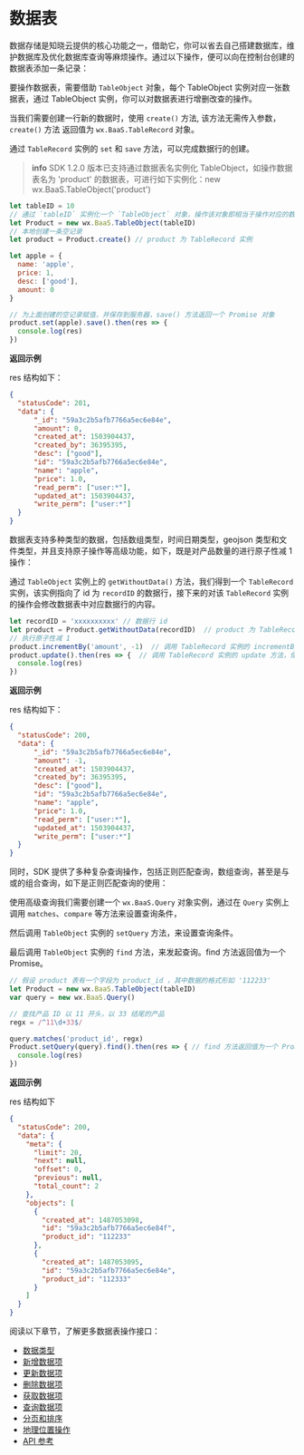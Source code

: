 <!-- ex_nonav -->

# 数据表

数据存储是知晓云提供的核心功能之一，借助它，你可以省去自己搭建数据库，维护数据库及优化数据库查询等麻烦操作。通过以下操作，便可以向在控制台创建的数据表添加一条记录：

要操作数据表，需要借助 `TableObject` 对象，每个 TableObject 实例对应一张数据表，通过 TableObject 实例，你可以对数据表进行增删改查的操作。

当我们需要创建一行新的数据时，使用 `create()` 方法, 该方法无需传入参数，`create()` 方法 返回值为 `wx.BaaS.TableRecord` 对象。

通过 `TableRecord` 实例的 `set` 和 `save` 方法，可以完成数据行的创建。

> **info**
> SDK 1.2.0 版本已支持通过数据表名实例化 TableObject，如操作数据表名为 'product' 的数据表，可进行如下实例化：new wx.BaaS.TableObject('product')


```js
let tableID = 10
// 通过 `tableID` 实例化一个 `TableObject` 对象，操作该对象即相当于操作对应的数据表
let Product = new wx.BaaS.TableObject(tableID)
// 本地创建一条空记录
let product = Product.create() // product 为 TableRecord 实例

let apple = {
  name: 'apple',
  price: 1,
  desc: ['good'],
  amount: 0
}

// 为上面创建的空记录赋值，并保存到服务器，save() 方法返回一个 Promise 对象
product.set(apple).save().then(res => { 
  console.log(res)
})
```

**返回示例**

res 结构如下：

```json
{
  "statusCode": 201,
  "data": {
      "_id": "59a3c2b5afb7766a5ec6e84e",
      "amount": 0,
      "created_at": 1503904437,
      "created_by": 36395395,
      "desc": ["good"],
      "id": "59a3c2b5afb7766a5ec6e84e",
      "name": "apple",
      "price": 1.0,
      "read_perm": ["user:*"],
      "updated_at": 1503904437,
      "write_perm": ["user:*"]
  }
}
```


数据表支持多种类型的数据，包括数组类型，时间日期类型，geojson 类型和文件类型，并且支持原子操作等高级功能，如下，既是对产品数量的进行原子性减 1 操作：

通过 `TableObject` 实例上的 `getWithoutData()` 方法，我们得到一个 `TableRecord` 实例，该实例指向了 id 为 `recordID` 的数据行，接下来的对该 `TableRecord` 实例的操作会修改数据表中对应数据行的内容。



```js
let recordID = 'xxxxxxxxxx' // 数据行 id
let product = Product.getWithoutData(recordID)  // product 为 TableRecord 实例，指向了线上 id 为 recordID 的数据行
// 执行原子性减 1
product.incrementBy('amount', -1)  // 调用 TableRecord 实例的 incrementBy 方法
product.update().then(res => {  // 调用 TableRecord 实例的 update 方法，保存对数据行的修改，update 返回值为一个 Promise 对象
  console.log(res)
})
```


**返回示例**

res 结构如下：

```json
{
  "statusCode": 200,
  "data": {
      "_id": "59a3c2b5afb7766a5ec6e84e",
      "amount": -1,
      "created_at": 1503904437,
      "created_by": 36395395,
      "desc": ["good"],
      "id": "59a3c2b5afb7766a5ec6e84e",
      "name": "apple",
      "price": 1.0,
      "read_perm": ["user:*"],
      "updated_at": 1503904437,
      "write_perm": ["user:*"]
  }
}
```

同时，SDK 提供了多种复杂查询操作，包括正则匹配查询，数组查询，甚至是与或的组合查询，如下是正则匹配查询的使用：

使用高级查询我们需要创建一个 `wx.BaaS.Query` 对象实例，通过在 `Query` 实例上调用 `matches`、`compare` 等方法来设置查询条件，

然后调用 `TableObject` 实例的 `setQuery` 方法，来设置查询条件。

最后调用 `TableObject` 实例的 `find` 方法，来发起查询。find 方法返回值为一个 Promise。

```js
// 假设 product 表有一个字段为 product_id ，其中数据的格式形如 '112233'
let Product = new wx.BaaS.TableObject(tableID)
var query = new wx.BaaS.Query()

// 查找产品 ID 以 11 开头，以 33 结尾的产品
regx = /^11\d+33$/

query.matches('product_id', regx)
Product.setQuery(query).find().then(res => { // find 方法返回值为一个 Promise
  console.log(res)
})
```

**返回示例**

res 结构如下

```json
{
  "statusCode": 200,
  "data": {
    "meta": {
      "limit": 20,
      "next": null,
      "offset": 0,
      "previous": null,
      "total_count": 2
    },
    "objects": [
      {
        "created_at": 1487053098,
        "id": "59a3c2b5afb7766a5ec6e84f",
        "product_id": "112233"
      },
      {
        "created_at": 1487053095,
        "id": "59a3c2b5afb7766a5ec6e84e",
        "product_id": "112333"
      }
    ]
  }
}
```

阅读以下章节，了解更多数据表操作接口：

* [数据类型](./data-type.md)
* [新增数据项](./create-record.md)
* [更新数据项](./update-record.md)
* [删除数据项](./delete-record.md)
* [获取数据项](./get-record-detail.md)
* [查询数据项](./query.md)
* [分页和排序](./limit-and-order.md)
* [地理位置操作](./geo.md)
* [API 参考](./api-reference.md)
